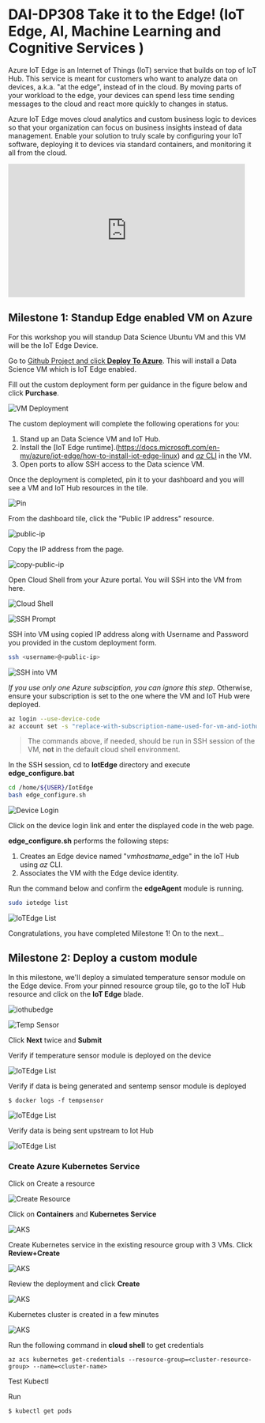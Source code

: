 # DAI-DP308 Take it to the Edge!  (IoT Edge, AI, Machine Learning and Cognitive Services )

Azure IoT Edge is an Internet of Things (IoT) service that builds on top of IoT Hub. This service is meant for customers who want to analyze data on devices, a.k.a. "at the edge", instead of in the cloud. By moving parts of your workload to the edge, your devices can spend less time sending messages to the cloud and react more quickly to changes in status.

Azure IoT Edge moves cloud analytics and custom business logic to devices so that your organization can focus on business insights instead of data management. Enable your solution to truly scale by configuring your IoT software, deploying it to devices via standard containers, and monitoring it all from the cloud.

<iframe src="https://channel9.msdn.com/Shows/Internet-of-Things-Show/Kubernetes-integration-with-Azure-IoT-Edge/player" width="480" height="270" allowFullScreen frameBorder="0"></iframe>

## Milestone 1: Standup Edge enabled VM on Azure

For this workshop you will standup Data Science Ubuntu VM and this VM will be the IoT Edge Device.

Go to [Github Project and click **Deploy To Azure**](
https://github.com/Azure/DataScienceVM/tree/master/Extensions/Iot
). This will install a Data Science VM which is IoT Edge enabled.

Fill out the custom deployment form per guidance in the figure below and click **Purchase**. 

![VM Deployment](images/custom-deployment-captions.png)

The custom deployment will complete the following operations for you:

1. Stand up an Data Science VM and IoT Hub.
2. Install the [IoT Edge runtime].(https://docs.microsoft.com/en-my/azure/iot-edge/how-to-install-iot-edge-linux) and [*az* CLI](https://docs.microsoft.com/en-us/cli/azure/?view=azure-cli-latest) in the VM.
3. Open ports to allow SSH access to the Data science VM.

Once the deployment is completed, pin it to your dashboard and you will see a VM and IoT Hub resources in the tile.

![Pin](images/pin-to-dash.png)

From the dashboard tile, click the "Public IP address" resource.

![public-ip](images/public-ip.png)

Copy the IP address from the page.

![copy-public-ip](images/copy-public-ip.png)

Open Cloud Shell from your Azure portal. You will SSH into the VM from here.

![Cloud Shell](images/cloudshell.png)

![SSH Prompt](images/sshprompt.png)

SSH into VM using copied IP address along with Username and Password you provided in the custom deployment form.

```bash
ssh <username>@<public-ip>
```

![SSH into VM](images/sshintovm.png)

*If you use only one Azure subsciption, you can ignore this step.* Otherwise, ensure your subscription is set to the one where the VM and IoT Hub were deployed.

 ```bash
 az login --use-device-code
 az account set -s "replace-with-subscription-name-used-for-vm-and-iothub"
 ```
 >The commands above, if needed, should be run in SSH session of the VM, **not** in the default cloud shell environment.

In the SSH session, cd to **IotEdge** directory and execute **edge_configure.bat**

```bash
cd /home/${USER}/IotEdge
bash edge_configure.sh
```

![Device Login](images/devicelogin.png)

Click on the device login link and enter the displayed code in the web page.

 **edge_configure.sh** performs the following steps:

1. Creates an Edge device named "*vmhostname*_edge" in the IoT Hub using *az* CLI.
2. Associates the VM with the Edge device identity.

Run the command below and confirm the **edgeAgent** module is running.

```bash
sudo iotedge list
```

![IoTEdge List](images/iotedgelist.png)

Congratulations, you have completed Milestone 1! On to the next...

## Milestone 2: Deploy a custom module

In this milestone, we'll deploy a simulated temperature sensor module on the Edge device. From your pinned resource group tile, go to the IoT Hub resource and click on the **IoT Edge** blade.

![iothubedge](images/iothubedge.png)




![Temp Sensor](images/tempsensor.png)

Click **Next** twice and **Submit**

Verify if temperature sensor module is deployed on the device

![IoTEdge List](images/iotedgelisttempsensor.png)

Verify if data is being generated and sentemp sensor module is deployed

```
$ docker logs -f tempsensor
```

![IoTEdge List](images/dockerlogs.png)

Verify data is being sent upstream to Iot Hub

![IoTEdge List](images/iothubdata.png)

### Create Azure Kubernetes Service

Click on Create a resource

![Create Resource](images/create_resource.png)

Click on **Containers** and **Kubernetes Service**

![AKS](images/aks.png)

Create Kubernetes service in the existing resource group with 3 VMs. Click **Review+Create**

![AKS](images/createaks.png)

Review the deployment and click **Create**

![AKS](images/aksreviewcreate.png)

Kubernetes cluster is created in a few minutes

![AKS](images/askready.png)

Run the following command in **cloud shell** to get credentials

```code
az acs kubernetes get-credentials --resource-group=<cluster-resource-group> --name=<cluster-name>
```

Test Kubectl

Run
```code
$ kubectl get pods
```